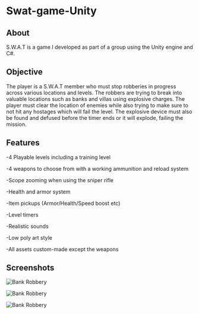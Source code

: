 # Swat-game-Unity

## About

S.W.A.T is a game I developed as part of a group using the Unity engine and C#.



## Objective

The player is a S.W.A.T member who must stop robberies in progress across various locations and levels. The robbers are trying to break into valuable locations such as banks and villas using explosive charges. The player must clear the location of enemies while also trying to make sure to not hit any hostages which will fail the level. The explosive device must also be found and defused before the timer ends or it will explode, failing the mission.



## Features

-4 Playable levels including a training level

-4 weapons to choose from with a working ammunition and reload system

-Scope zooming when using the sniper rifle

-Health and armor system

-Item pickups (Armor/Health/Speed boost etc)

-Level timers

-Realistic sounds

-Low poly art style

-All assets custom-made except the weapons













##  Screenshots
![Bank Robbery](https://i.imgur.com/VuGjR3p.png)

![Bank Robbery](https://i.imgur.com/JlW2ErH.png)

![Bank Robbery](https://i.imgur.com/beLVaqr.png)




